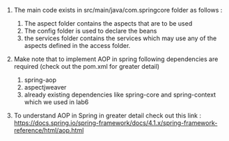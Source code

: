 1. The main code exists in src/main/java/com.springcore folder as follows : 
   1. The aspect folder contains the aspects that are to be used 
   2. The config folder is used to declare the beans
   3. the services folder contains the services which may use any of the aspects defined in the access folder.
   
2. Make note that to implement AOP in spring following dependencies are required (check out the pom.xml for greater detail)
   1. spring-aop
   2. aspectjweaver
   3. already existing dependencies like spring-core and spring-context which we used in lab6

3. To understand AOP in Spring in greater detail check out this link : https://docs.spring.io/spring-framework/docs/4.1.x/spring-framework-reference/html/aop.html
